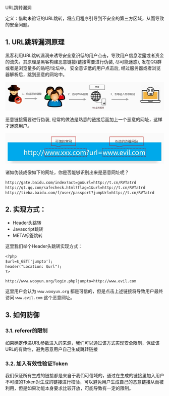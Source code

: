 <div class="title">URL跳转漏洞</div>

定义：借助未验证的URL跳转，将应用程序引导到不安全的第三方区域，从而导致的安全问题。

## 1. URL跳转漏洞原理

黑客利用URL跳转漏洞来诱导安全意识低的用户点击，导致用户信息泄露或者资金的流失。其原理是黑客构建恶意链接(链接需要进行伪装, 尽可能迷惑), 发在QQ群或者是浏览量多的贴吧/论坛中。
安全意识低的用户点击后, 经过服务器或者浏览器解析后，跳到恶意的网站中。

![](../img/img20.png )

恶意链接需要进行伪装, 经常的做法是熟悉的链接后面加上一个恶意的网址，这样才迷惑用户。

![](../img/img21.png )

诸如伪装成像如下的网址，你是否能够识别出来是恶意网址呢？

```
http://gate.baidu.com/index?act=go&url=http://t.cn/RVTatrd
http://qt.qq.com/safecheck.html?flag=1&url=http://t.cn/RVTatrd
http://tieba.baidu.com/f/user/passport?jumpUrl=http://t.cn/RVTatrd
```

## 2. 实现方式：

* Header头跳转
* Javascript跳转
* META标签跳转

这里我们举个Header头跳转实现方式：

```
<?php
$url=$_GET['jumpto'];
header("Location: $url");
?>
```

```
http://www.wooyun.org/login.php?jumpto=http://www.evil.com
```

这里用户会认为 `www.wooyun.org` 都是可信的，但是点击上述链接将导致用户最终访问 `www.evil.com` 这个恶意网址。

## 3. 如何防御

### 3.1. referer的限制
如果确定传递URL参数进入的来源，我们可以通过该方式实现安全限制，保证该URL的有效性，避免恶意用户自己生成跳转链接

### 3.2. 加入有效性验证Token

我们保证所有生成的链接都是来自于我们可信域的，通过在生成的链接里加入用户不可控的Token对生成的链接进行校验，可以避免用户生成自己的恶意链接从而被利用，但是如果功能本身要求比较开放，可能导致有一定的限制。

